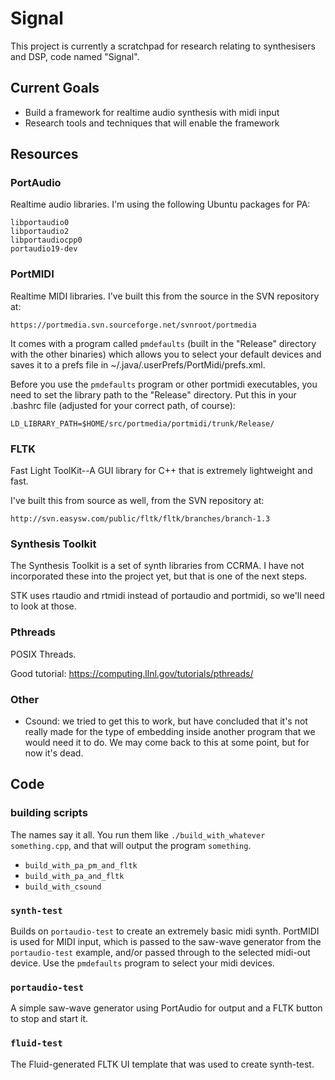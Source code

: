 Signal
======

This project is currently a scratchpad for research relating to synthesisers
and DSP, code named "Signal".

Current Goals
-------------

* Build a framework for realtime audio synthesis with midi input
* Research tools and techniques that will enable the framework

Resources
---------

### PortAudio

Realtime audio libraries. I'm using the following Ubuntu packages for PA:

    libportaudio0	
    libportaudio2	
    libportaudiocpp0
    portaudio19-dev	

### PortMIDI

Realtime MIDI libraries. I've built this from the source in the SVN repository at:

    https://portmedia.svn.sourceforge.net/svnroot/portmedia

It comes with a program called `pmdefaults` (built in the "Release" directory
with the other binaries) which allows you to select your default devices and
saves it to a prefs file in ~/.java/.userPrefs/PortMidi/prefs.xml.

Before you use the `pmdefaults` program or other portmidi executables, you need
to set the library path to the "Release" directory. Put this in your .bashrc
file (adjusted for your correct path, of course):

    LD_LIBRARY_PATH=$HOME/src/portmedia/portmidi/trunk/Release/

### FLTK

Fast Light ToolKit--A GUI library for C++ that is extremely lightweight and fast.

I've built this from source as well, from the SVN repository at:

    http://svn.easysw.com/public/fltk/fltk/branches/branch-1.3

### Synthesis Toolkit

The Synthesis Toolkit is a set of synth libraries from CCRMA. I have not
incorporated these into the project yet, but that is one of the next steps.

STK uses rtaudio and rtmidi instead of portaudio and portmidi, so we'll need to
look at those.

### Pthreads

POSIX Threads.

Good tutorial: https://computing.llnl.gov/tutorials/pthreads/

### Other

* Csound: we tried to get this to work, but have concluded that it's not really
  made for the type of embedding inside another program that we would need it
  to do. We may come back to this at some point, but for now it's dead.

Code
----

### building scripts

The names say it all. You run them like `./build_with_whatever something.cpp`,
and that will output the program `something`.

* `build_with_pa_pm_and_fltk`
* `build_with_pa_and_fltk`
* `build_with_csound`

### `synth-test`

Builds on `portaudio-test` to create an extremely basic midi synth. PortMIDI is
used for MIDI input, which is passed to the saw-wave generator from the
`portaudio-test` example, and/or passed through to the selected midi-out
device. Use the `pmdefaults` program to select your midi devices.

### `portaudio-test`

A simple saw-wave generator using PortAudio for output and a FLTK button to
stop and start it.

### `fluid-test`

The Fluid-generated FLTK UI template that was used to create synth-test.
